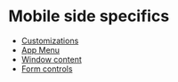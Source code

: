 # Mobile side specifics

* [Customizations](ee7-2-3-customizations/)
* [App Menu](ee7-2-4-app-menu.md)
* [Window content](ee7-2-5-window-content/)
* [Form controls](form-controls.md)

